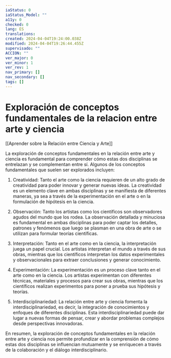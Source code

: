 ```yaml
---
iaStatus: 0
iaStatus_Model: ""
a11y: 0
checked: 0
lang: ES
translations: 
created: 2024-04-04T19:24:00.038Z
modified: 2024-04-04T19:26:44.455Z
supervisado: ""
ACCION: ""
ver_major: 0
ver_minor: 1
ver_rev: 1
nav_primary: []
nav_secondary: []
tags: []
---
```

# Exploración de conceptos fundamentales de la relacion entre arte y ciencia

[[Aprender sobre la Relación entre Ciencia y Arte]]

La exploración de conceptos fundamentales en la relación entre arte y ciencia es fundamental para comprender cómo estas dos disciplinas se entrelazan y se complementan entre sí. Algunos de los conceptos fundamentales que suelen ser explorados incluyen:

1. Creatividad: Tanto el arte como la ciencia requieren de un alto grado de creatividad para poder innovar y generar nuevas ideas. La creatividad es un elemento clave en ambas disciplinas y se manifiesta de diferentes maneras, ya sea a través de la experimentación en el arte o en la formulación de hipótesis en la ciencia.

2. Observación: Tanto los artistas como los científicos son observadores agudos del mundo que los rodea. La observación detallada y minuciosa es fundamental en ambas disciplinas para poder captar los detalles, patrones y fenómenos que luego se plasman en una obra de arte o se utilizan para formular teorías científicas.

3. Interpretación: Tanto en el arte como en la ciencia, la interpretación juega un papel crucial. Los artistas interpretan el mundo a través de sus obras, mientras que los científicos interpretan los datos experimentales y observacionales para extraer conclusiones y generar conocimiento.

4. Experimentación: La experimentación es un proceso clave tanto en el arte como en la ciencia. Los artistas experimentan con diferentes técnicas, materiales y procesos para crear sus obras, mientras que los científicos realizan experimentos para poner a prueba sus hipótesis y teorías.

5. Interdisciplinariedad: La relación entre arte y ciencia fomenta la interdisciplinariedad, es decir, la integración de conocimientos y enfoques de diferentes disciplinas. Esta interdisciplinariedad puede dar lugar a nuevas formas de pensar, crear y abordar problemas complejos desde perspectivas innovadoras.

En resumen, la exploración de conceptos fundamentales en la relación entre arte y ciencia nos permite profundizar en la comprensión de cómo estas dos disciplinas se influencian mutuamente y se enriquecen a través de la colaboración y el diálogo interdisciplinario.
